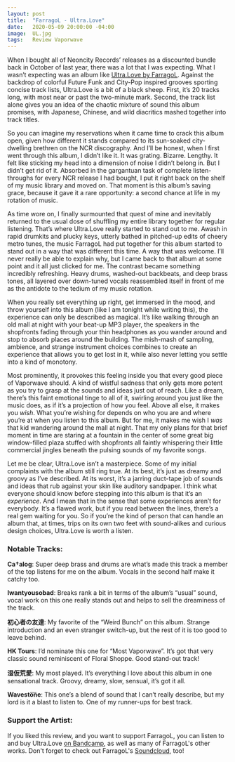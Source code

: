 ```yaml
---
layout: post
title:  "FarragoL - Ultra.Love"
date:   2020-05-09 20:00:00 -04:00
image:  UL.jpg
tags:   Review Vaporwave
---
```


When I bought all of Neoncity Records’ releases as a discounted bundle back in October of last year, there was a lot that I was expecting. What I wasn’t expecting was an album like [Ultra.Love by FarragoL][UL-BC]. Against the backdrop of colorful Future Funk and City-Pop inspired grooves sporting concise track lists, Ultra.Love is a bit of a black sheep. First, it’s 20 tracks long, with most near or past the two-minute mark. Second, the track list alone gives you an idea of the chaotic mixture of sound this album promises, with Japanese, Chinese, and wild diacritics mashed together into track titles.

So you can imagine my reservations when it came time to crack this album open, given how different it stands compared to its sun-soaked city-dwelling brethren on the NCR discography. And I’ll be honest, when I first went through this album, I didn’t like it. It was grating. Bizarre. Lengthy. It felt like sticking my head into a dimension of noise I didn’t belong in. But I didn’t get rid of it. Absorbed in the gargantuan task of complete listen-throughs for every NCR release I had bought, I put it right back on the shelf of my music library and moved on. That moment is this album’s saving grace, because it gave it a rare opportunity: a second chance at life in my rotation of music.

As time wore on, I finally surmounted that quest of mine and inevitably returned to the usual dose of shuffling my entire library together for regular listening. That’s where Ultra.Love really started to stand out to me. Awash in rapid drumkits and plucky keys, utterly bathed in pitched-up edits of cheery metro tunes, the music FarragoL had put together for this album started to stand out in a way that was different this time. A way that was welcome. I’ll never really be able to explain why, but I came back to that album at some point and it all just clicked for me. The contrast became something incredibly refreshing. Heavy drums, washed-out backbeats, and deep brass tones, all layered over down-tuned vocals reassembled itself in front of me as the antidote to the tedium of my music rotation.

When you really set everything up right, get immersed in the mood, and throw yourself into this album (like I am tonight while writing this), the experience can only be described as magical. It’s like walking through an old mall at night with your beat-up MP3 player, the speakers in the shopfronts fading through your thin headphones as you wander around and stop to absorb places around the building. The mish-mash of sampling, ambience, and strange instrument choices combines to create an experience that allows you to get lost in it, while also never letting you settle into a kind of monotony.

Most prominently, it provokes this feeling inside you that every good piece of Vaporwave should. A kind of wistful sadness that only gets more potent as you try to grasp at the sounds and ideas just out of reach. Like a dream, there’s this faint emotional tinge to all of it, swirling around you just like the music does, as if it’s a projection of how you feel. Above all else, it makes you *wish*. What you’re wishing for depends on who you are and where you’re at when you listen to this album. But for me, it makes me wish I *was* that kid wandering around the mall at night. That my only plans for that brief moment in time are staring at a fountain in the center of some great big window-filled plaza stuffed with shopfronts all faintly whispering their little commercial jingles beneath the pulsing sounds of my favorite songs.

Let me be clear, Ultra.Love isn’t a masterpiece. Some of my initial complaints with the album still ring true. At its best, it’s just as dreamy and groovy as I’ve described. At its worst, it’s a jarring duct-tape job of sounds and ideas that rub against your skin like auditory sandpaper. I think what everyone should know before stepping into this album is that it’s an *experience*. And I mean that in the sense that some experiences aren’t for everybody. It’s a flawed work, but if you read between the lines, there’s a real gem waiting for you. So if you’re the kind of person that can handle an album that, at times, trips on its own two feet with sound-alikes and curious design choices, Ultra.Love is worth a listen.

### Notable Tracks: 

**Ca†alog**: Super deep brass and drums are what’s made this track a member of the top listens for me on the album. Vocals in the second half make it catchy too.

**Iwantyousobad**: Breaks rank a bit in terms of the album’s “usual” sound, vocal work on this one really stands out and helps to sell the dreaminess of the track. 

**初心者の友達**: My favorite of the “Weird Bunch” on this album. Strange introduction and an even stranger switch-up, but the rest of it is too good to leave behind.

**HK Tours**: I’d nominate this one for “Most Vaporwave”. It’s got that very classic sound reminiscent of Floral Shoppe. Good stand-out track!

**湿仮荒愛**: My most played. It’s everything I love about this album in one sensational track. Groovy, dreamy, slow, sensual, it’s got it all.

**Wavesto͠ne**: This one’s a blend of sound that I can’t really describe, but my lord is it a blast to listen to. One of my runner-ups for best track.

### Support the Artist:

If you liked this review, and you want to support FarragoL, you can listen to and buy Ultra.Love [on Bandcamp][UL-BC], as well as many of FarragoL's other works. Don't forget to check out FarragoL's [Soundcloud][SC], too!

[UL-BC]: https://farragol.bandcamp.com/album/ultra-love
[SC]: https://soundcloud.com/farragol
